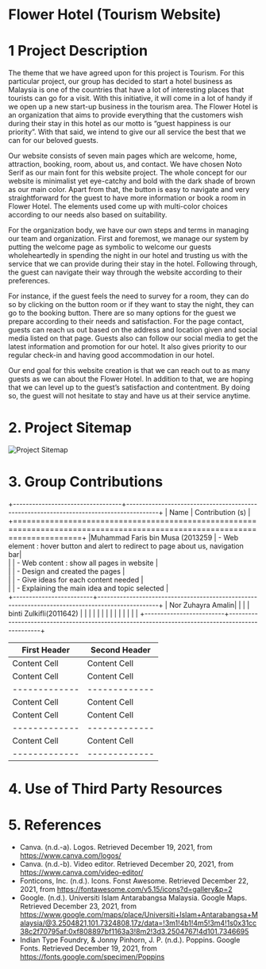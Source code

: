 # Flower Hotel (Tourism Website)
# 1 Project Description
 The theme that we have agreed upon for this project is Tourism. For this particular 
project, our group has decided to start a hotel business as Malaysia is one of the countries that 
have a lot of interesting places that tourists can go for a visit. With this initiative, it will come 
in a lot of handy if we open up a new start-up business in the tourism area. The Flower Hotel 
is an organization that aims to provide everything that the customers wish during their stay in 
this hotel as our motto is “guest happiness is our priority”. With that said, we intend to give 
our all service the best that we can for our beloved guests.

Our website consists of seven main pages which are welcome, home, attraction, 
booking, room, about us, and contact. We have chosen Noto Serif as our main font for this 
website project. The whole concept for our website is minimalist yet eye-catchy and bold 
with the dark shade of brown as our main color. Apart from that, the button is easy to 
navigate and very straightforward for the guest to have more information or book a room in 
Flower Hotel. The elements used come up with multi-color choices according to our needs 
also based on suitability.

For the organization body, we have our own steps and terms in managing our team 
and organization. First and foremost, we manage our system by putting the welcome page as 
symbolic to welcome our guests wholeheartedly in spending the night in our hotel and 
trusting us with the service that we can provide during their stay in the hotel. Following 
through, the guest can navigate their way through the website according to their preferences. 

For instance, if the guest feels the need to survey for a room, they can do so by clicking on 
the button room or if they want to stay the night, they can go to the booking button. There are 
so many options for the guest we prepare according to their needs and satisfaction. For the 
page contact, guests can reach us out based on the address and location given and social 
media listed on that page. Guests also can follow our social media to get the latest 
information and promotion for our hotel. It also gives priority to our regular check-in and 
having good accommodation in our hotel.

Our end goal for this website creation is that we can reach out to as many guests as we 
can about the Flower Hotel. In addition to that, we are hoping that we can level up to the 
guest’s satisfaction and contentment. By doing so, the guest will not hesitate to stay and have 
us at their service anytime.

# 2. Project Sitemap
![Project Sitemap](https://user-images.githubusercontent.com/96635071/147680053-e22461fc-e6de-4fd1-8d8d-abd3e4e6f1b5.png)

# 3. Group Contributions

+----------------------------------+----------------------------------------------------------------------------------------+
| Name                             | Contribution (s)                                                                       |
+===========================================================================================================================+
|Muhammad Faris bin Musa (2013259  |     - Web element : hover button and alert to redirect to page about us, navigation bar|                                                   
|                                  |     - Web content : show all pages in website                                          |                                      
|                                  |     - Design and created the pages                                                     |                                                  
|                                  |     -  Give ideas for each content needed                                              |                               
|                                  |     -  Explaining the main idea and topic selected                                     |                                         
+-------------------------+-------------------------------------------------------------------------------------------------+
| Nor Zuhayra Amalin|              |                                                                                        |
|  binti Zulkifli(2011642)         |                                                                                        |
|                                  |                                                                                        |
|                                  |                                                                                        |
|                                  |                                                                                        |
|                                  |                                                                                        |
+-------------------------+-------------------------------------------------------------------------------------------------+

| First Header  | Second Header |
| ------------- | ------------- |
| Content Cell  | Content Cell  |
| Content Cell  | Content Cell  |
| ------------- | ------------- |
| Content Cell  | Content Cell  |
| Content Cell  | Content Cell  |
| ------------- | ------------- |
| Content Cell  | Content Cell  |
| ------------- | ------------- |


# 4. Use of Third Party Resources 



# 5. References 
- Canva. (n.d.-a). Logos. Retrieved December 19, 2021, from https://www.canva.com/logos/ 
- Canva. (n.d.-b). Video editor. Retrieved December 20, 2021, from https://www.canva.com/video-editor/ 
- Fonticons, Inc. (n.d.). Icons. Fonst Awesome. Retrieved December 22, 2021, from https://fontawesome.com/v5.15/icons?d=gallery&p=2 
- Google. (n.d.). Universiti Islam Antarabangsa Malaysia. Google Maps. Retrieved December 23, 2021, from https://www.google.com/maps/place/Universiti+Islam+Antarabangsa+Malaysia/@3.2504821,101.7324808,17z/data=!3m1!4b1!4m5!3m4!1s0x31cc38c2f70795af:0xf808897bf1163a3!8m2!3d3.2504767!4d101.7346695 
- Indian Type Foundry, & Jonny Pinhorn, J. P. (n.d.). Poppins. Google Fonts. Retrieved December 19, 2021, from https://fonts.google.com/specimen/Poppins 
